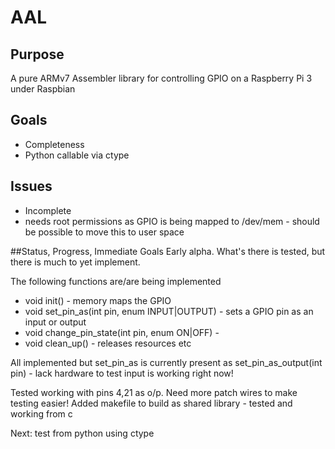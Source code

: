 # AAL
## Purpose
A pure ARMv7 Assembler library for controlling GPIO on a Raspberry Pi 3 under Raspbian
## Goals
+ Completeness
+ Python callable via ctype

## Issues
+ Incomplete
+ needs root permissions as GPIO is being mapped to /dev/mem - should be possible to move this to user space

##Status, Progress, Immediate Goals
Early alpha. What's there is tested, but there is much to yet implement.

The following functions are/are being implemented
+ void init() - memory maps the GPIO
+ void set_pin_as(int pin, enum INPUT|OUTPUT) - sets a GPIO pin as an input or output
+ void change_pin_state(int pin, enum ON|OFF) -
+ void clean_up() - releases resources etc

All implemented but set_pin_as is currently present as set_pin_as_output(int pin) - lack hardware to test input is 
working right now!

Tested working with pins 4,21 as o/p. Need more patch wires to make testing easier!
Added makefile to build as shared library - tested and working from c

Next: test from python using ctype
